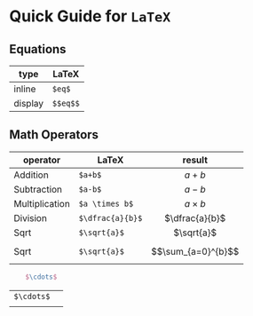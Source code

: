 # Quick Guide for ```LaTeX```

## Equations

| type    | LaTeX    |
|---------|----------|
| inline  | `$eq$`   |
| display | `$$eq$$` |

## Math Operators

| operator       | LaTeX            |       result       |
|----------------|------------------|:------------------:|
| Addition       | `$a+b$`          |       $a+b$        |
| Subtraction    | `$a-b$`          |       $a-b$        |
| Multiplication | `$a \times b$`   |    $a \times b$    |
| Division       | `$\dfrac{a}{b}$` |   $\dfrac{a}{b}$   |
| Sqrt           | `$\sqrt{a}$`     |     $\sqrt{a}$     |
| Sqrt           | `$\sqrt{a}$`     | $$\sum_{a=0}^{b}$$ |

```latex
    $\cdots$
```

|            | |
|------------|-|
| `$\cdots$` | |
|            | |
